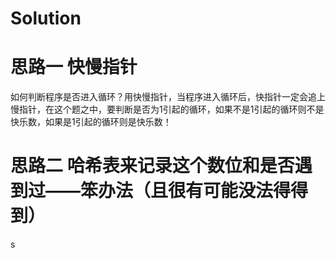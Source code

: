 # Solution

# 思路一   快慢指针

如何判断程序是否进入循环？用快慢指针，当程序进入循环后，快指针一定会追上慢指针，在这个题之中，要判断是否为1引起的循环，如果不是1引起的循环则不是快乐数，如果是1引起的循环则是快乐数！

# 思路二 哈希表来记录这个数位和是否遇到过——笨办法（且很有可能没法得得到）
s